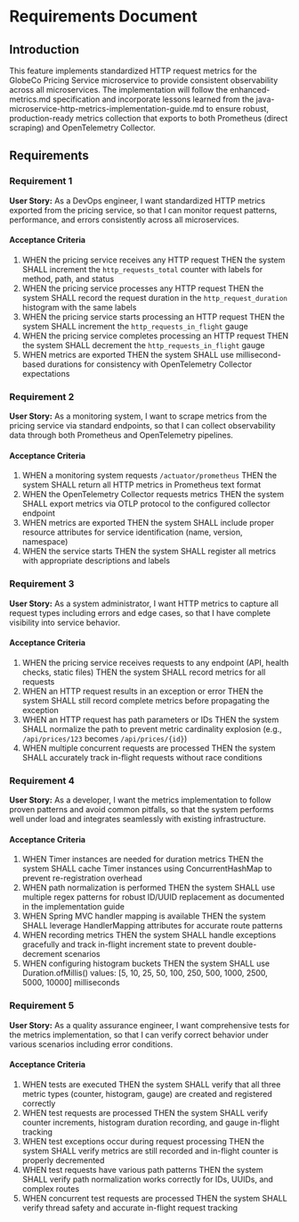 # Requirements Document

## Introduction

This feature implements standardized HTTP request metrics for the GlobeCo Pricing Service microservice to provide consistent observability across all microservices. The implementation will follow the enhanced-metrics.md specification and incorporate lessons learned from the java-microservice-http-metrics-implementation-guide.md to ensure robust, production-ready metrics collection that exports to both Prometheus (direct scraping) and OpenTelemetry Collector.

## Requirements

### Requirement 1

**User Story:** As a DevOps engineer, I want standardized HTTP metrics exported from the pricing service, so that I can monitor request patterns, performance, and errors consistently across all microservices.

#### Acceptance Criteria

1. WHEN the pricing service receives any HTTP request THEN the system SHALL increment the `http_requests_total` counter with labels for method, path, and status
2. WHEN the pricing service processes any HTTP request THEN the system SHALL record the request duration in the `http_request_duration` histogram with the same labels
3. WHEN the pricing service starts processing an HTTP request THEN the system SHALL increment the `http_requests_in_flight` gauge
4. WHEN the pricing service completes processing an HTTP request THEN the system SHALL decrement the `http_requests_in_flight` gauge
5. WHEN metrics are exported THEN the system SHALL use millisecond-based durations for consistency with OpenTelemetry Collector expectations

### Requirement 2

**User Story:** As a monitoring system, I want to scrape metrics from the pricing service via standard endpoints, so that I can collect observability data through both Prometheus and OpenTelemetry pipelines.

#### Acceptance Criteria

1. WHEN a monitoring system requests `/actuator/prometheus` THEN the system SHALL return all HTTP metrics in Prometheus text format
2. WHEN the OpenTelemetry Collector requests metrics THEN the system SHALL export metrics via OTLP protocol to the configured collector endpoint
3. WHEN metrics are exported THEN the system SHALL include proper resource attributes for service identification (name, version, namespace)
4. WHEN the service starts THEN the system SHALL register all metrics with appropriate descriptions and labels

### Requirement 3

**User Story:** As a system administrator, I want HTTP metrics to capture all request types including errors and edge cases, so that I have complete visibility into service behavior.

#### Acceptance Criteria

1. WHEN the pricing service receives requests to any endpoint (API, health checks, static files) THEN the system SHALL record metrics for all requests
2. WHEN an HTTP request results in an exception or error THEN the system SHALL still record complete metrics before propagating the exception
3. WHEN an HTTP request has path parameters or IDs THEN the system SHALL normalize the path to prevent metric cardinality explosion (e.g., `/api/prices/123` becomes `/api/prices/{id}`)
4. WHEN multiple concurrent requests are processed THEN the system SHALL accurately track in-flight requests without race conditions

### Requirement 4

**User Story:** As a developer, I want the metrics implementation to follow proven patterns and avoid common pitfalls, so that the system performs well under load and integrates seamlessly with existing infrastructure.

#### Acceptance Criteria

1. WHEN Timer instances are needed for duration metrics THEN the system SHALL cache Timer instances using ConcurrentHashMap to prevent re-registration overhead
2. WHEN path normalization is performed THEN the system SHALL use multiple regex patterns for robust ID/UUID replacement as documented in the implementation guide
3. WHEN Spring MVC handler mapping is available THEN the system SHALL leverage HandlerMapping attributes for accurate route patterns
4. WHEN recording metrics THEN the system SHALL handle exceptions gracefully and track in-flight increment state to prevent double-decrement scenarios
5. WHEN configuring histogram buckets THEN the system SHALL use Duration.ofMillis() values: [5, 10, 25, 50, 100, 250, 500, 1000, 2500, 5000, 10000] milliseconds

### Requirement 5

**User Story:** As a quality assurance engineer, I want comprehensive tests for the metrics implementation, so that I can verify correct behavior under various scenarios including error conditions.

#### Acceptance Criteria

1. WHEN tests are executed THEN the system SHALL verify that all three metric types (counter, histogram, gauge) are created and registered correctly
2. WHEN test requests are processed THEN the system SHALL verify counter increments, histogram duration recording, and gauge in-flight tracking
3. WHEN test exceptions occur during request processing THEN the system SHALL verify metrics are still recorded and in-flight counter is properly decremented
4. WHEN test requests have various path patterns THEN the system SHALL verify path normalization works correctly for IDs, UUIDs, and complex routes
5. WHEN concurrent test requests are processed THEN the system SHALL verify thread safety and accurate in-flight request tracking